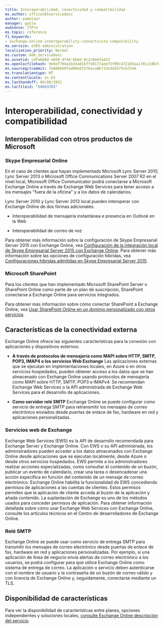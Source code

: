 ```yaml
---
title: Interoperabilidad, conectividad y compatibilidad
ms.author: office365servicedesc
author: pamelaar
manager: gailw
audience: ITPro
ms.topic: reference
f1_keywords:
- exchange-online-interoperability-connectivity-compatibility
ms.service: o365-administration
localization_priority: Normal
ms.custom: Adm_ServiceDesc
ms.assetid: cdfe686d-a059-4f4d-bb8d-9c2c0ebfa423
ms.openlocfilehash: 9e0ef704a1b43a81bffdd177aeef3f09c472103aa178c11867d1cc9db8b1aee2
ms.sourcegitcommit: fe808bb97ad09a91576aca8b733e3d2b75cb72e6
ms.translationtype: MT
ms.contentlocale: es-ES
ms.lasthandoff: 08/06/2021
ms.locfileid: "54663783"
---
```

# <a name="interoperability-connectivity-and-compatibility"></a>Interoperabilidad, conectividad y compatibilidad

## <a name="interoperability-with-other-microsoft-products"></a>Interoperabilidad con otros productos de Microsoft

### <a name="skype-for-business-online"></a>Skype Empresarial Online

En el caso de clientes que hayan implementado Microsoft Lync Server 2010, Lync Server 2013 o Microsoft Office Communications Server 2007 R2 en el nivel local, Microsoft Office Communicator podrá conectarse a Microsoft Exchange Online a través de Exchange Web Services para tener acceso a los mensajes "fuera de la oficina" y a los datos de calendarios.
  
Lync Server 2010 y Lync Server 2013 local pueden interoperar con Exchange Online de dos formas adicionales:
  
- Interoperabilidad de mensajería instantánea e presencia en Outlook en la Web
    
- Interoperabilidad de correo de voz
    
Para obtener más información sobre la configuración de Skype Empresarial Server 2015 con Exchange Online, vea [Configuración de la integración local de Skype Empresarial Server 2015 con Exchange Online](/skypeforbusiness/deploy/integrate-with-exchange-server/outlook-web-app). Para obtener más información sobre las opciones de configuración híbridas, vea [Configuraciones híbridas admitidas en Skype Empresarial Server 2015](/skypeforbusiness/skype-for-business-hybrid-solutions/integration-with-exchange-and-sharepoint).
  
### <a name="microsoft-sharepoint"></a>Microsoft SharePoint

Para los clientes que han implementado Microsoft SharePoint Server o SharePoint Online como parte de un plan de suscripción, SharePoint conectarse a Exchange Online para servicios integrados.
  
Para obtener más información sobre cómo conectar SharePoint a Exchange Online, vea [Usar SharePoint Online en un dominio personalizado con otros servicios](https://go.microsoft.com/fwlink/?LinkId=271805).
  
## <a name="features-for-external-connectivity"></a>Características de la conectividad externa

Exchange Online ofrece las siguientes características para la conexión con aplicaciones y dispositivos externos:
  
- **A través de protocolos de mensajería como MAPI sobre HTTP, SMTP, POP3, IMAP4 o los servicios Web Exchange** Las aplicaciones externas que se ejecutan en implementaciones locales, en Azure o en otros servicios hospedados, pueden obtener acceso a los datos que se han almacenado con Exchange Online usando protocolos de mensajería como MAPI sobre HTTP, SMTP, POP3 e IMAPv4. Se recomiendan Exchange Web Services o la API administrada de Exchange Web Services para el desarrollo de aplicaciones. 
    
- **Como servidor relé SMTP** Exchange Online se puede configurar como servicio de entrega SMTP para retransmitir los mensajes de correo electrónico enviados desde puertas de enlace de fax, hardware en red y aplicaciones personalizadas. 
    
### <a name="exchange-web-services"></a>Servicios web de Exchange

Exchange Web Services (EWS) es la API de desarrollo recomendada para Exchange Server y Exchange Online. Con EWS o su API administrada, los administradores pueden acceder a los datos almacenados con Exchange Online desde aplicaciones que se ejecutan localmente, desde Azure o desde otros servicios hospedados. EWS permite a los administradores realizar acciones especializadas, como consultar el contenido de un buzón, publicar un evento de calendario, crear una tarea o desencadenar una acción específica en función del contenido de un mensaje de correo electrónico. Exchange Online habilita la funcionalidad de EWS concediendo permisos de aplicaciones a las cuentas de clientes. Estos permisos permiten que la aplicación de cliente acceda al buzón de la aplicación y añada contenido. La suplantación de Exchange es uno de los métodos usados para conceder permisos de aplicación. Para obtener información detallada sobre cómo usar Exchange Web Services con Exchange Online, consulte los artículos técnicos en el Centro de desarrolladores de Exchange Online.
  
### <a name="smtp-relay"></a>Relé SMTP

Exchange Online se puede usar como servicio de entrega SMTP para transmitir los mensajes de correo electrónico desde puertas de enlace de fax, hardware en red y aplicaciones personalizadas. Por ejemplo, si una aplicación de línea de negocio envía alertas de correo electrónico a los usuarios, se podrá configurar para que utilice Exchange Online como sistema de entrega de correo. La aplicación o servicio deben autenticarse con el nombre de usuario y la contraseña de un buzón de correo válido y con licencia de Exchange Online y, seguidamente, conectarse mediante un TLS.
  
## <a name="feature-availability"></a>Disponibilidad de características

Para ver la disponibilidad de características entre planes, opciones independientes y soluciones locales, [consulte Exchange Online descripción del servicio](exchange-online-service-description.md).
